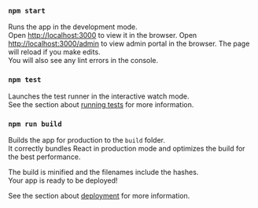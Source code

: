 ### `npm start`

Runs the app in the development mode.<br>
Open [http://localhost:3000](http://localhost:3000) to view it in the browser.
Open [http://localhost:3000/admin](http://localhost:3000/admin) to view admin portal in the browser.
The page will reload if you make edits.<br>
You will also see any lint errors in the console.

### `npm test`

Launches the test runner in the interactive watch mode.<br>
See the section about [running tests](#running-tests) for more information.

### `npm run build`

Builds the app for production to the `build` folder.<br>
It correctly bundles React in production mode and optimizes the build for the best performance.

The build is minified and the filenames include the hashes.<br>
Your app is ready to be deployed!

See the section about [deployment](#deployment) for more information.
